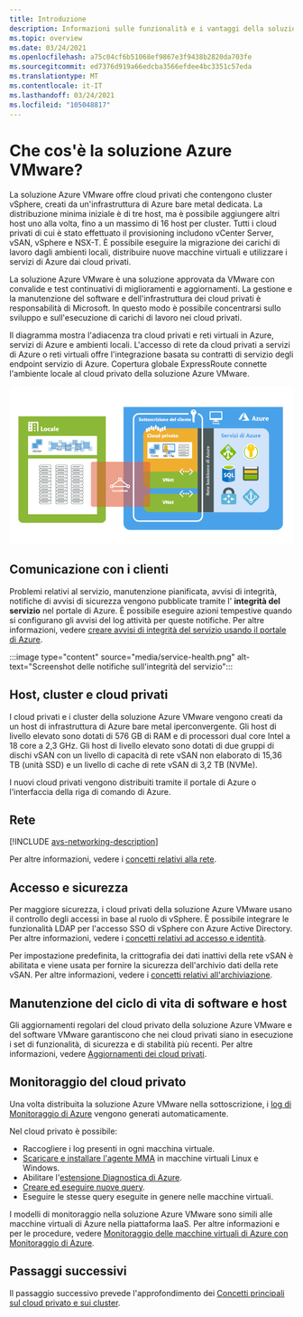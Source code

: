 ```yaml
---
title: Introduzione
description: Informazioni sulle funzionalità e i vantaggi della soluzione Azure VMware per distribuire e gestire i carichi di lavoro basati su VMware in Azure.
ms.topic: overview
ms.date: 03/24/2021
ms.openlocfilehash: a75c04cf6b51068ef9867e3f9438b2820da703fe
ms.sourcegitcommit: ed7376d919a66edcba3566efdee4bc3351c57eda
ms.translationtype: MT
ms.contentlocale: it-IT
ms.lasthandoff: 03/24/2021
ms.locfileid: "105048817"
---
```

# <a name="what-is-azure-vmware-solution"></a>Che cos'è la soluzione Azure VMware?

La soluzione Azure VMware offre cloud privati che contengono cluster vSphere, creati da un'infrastruttura di Azure bare metal dedicata. La distribuzione minima iniziale è di tre host, ma è possibile aggiungere altri host uno alla volta, fino a un massimo di 16 host per cluster.  Tutti i cloud privati di cui è stato effettuato il provisioning includono vCenter Server, vSAN, vSphere e NSX-T. È possibile eseguire la migrazione dei carichi di lavoro dagli ambienti locali, distribuire nuove macchine virtuali e utilizzare i servizi di Azure dai cloud privati.

La soluzione Azure VMware è una soluzione approvata da VMware con convalide e test continuativi di miglioramenti e aggiornamenti. La gestione e la manutenzione del software e dell'infrastruttura dei cloud privati è responsabilità di Microsoft. In questo modo è possibile concentrarsi sullo sviluppo e sull'esecuzione di carichi di lavoro nei cloud privati. 

Il diagramma mostra l'adiacenza tra cloud privati e reti virtuali in Azure, servizi di Azure e ambienti locali. L'accesso di rete da cloud privati a servizi di Azure o reti virtuali offre l'integrazione basata su contratti di servizio degli endpoint servizio di Azure. Copertura globale ExpressRoute connette l'ambiente locale al cloud privato della soluzione Azure VMware. 

![Immagine dell'adiacenza del cloud privato della soluzione Azure VMware ad Azure e all'ambiente locale](./media/adjacency-overview-drawing-final.png)

## <a name="customer-communication"></a>Comunicazione con i clienti
Problemi relativi al servizio, manutenzione pianificata, avvisi di integrità, notifiche di avvisi di sicurezza vengono pubblicate tramite l' **integrità del servizio** nel portale di Azure. È possibile eseguire azioni tempestive quando si configurano gli avvisi del log attività per queste notifiche. Per altre informazioni, vedere [creare avvisi di integrità del servizio usando il portale di Azure](../service-health/alerts-activity-log-service-notifications-portal.md#create-service-health-alert-using-azure-portal).

:::image type="content" source="media/service-health.png" alt-text="Screenshot delle notifiche sull'integrità del servizio":::

## <a name="hosts-clusters-and-private-clouds"></a>Host, cluster e cloud privati

I cloud privati e i cluster della soluzione Azure VMware vengono creati da un host di infrastruttura di Azure bare metal iperconvergente. Gli host di livello elevato sono dotati di 576 GB di RAM e di processori dual core Intel a 18 core a 2,3 GHz. Gli host di livello elevato sono dotati di due gruppi di dischi vSAN con un livello di capacità di rete vSAN non elaborato di 15,36 TB (unità SSD) e un livello di cache di rete vSAN di 3,2 TB (NVMe).

I nuovi cloud privati vengono distribuiti tramite il portale di Azure o l'interfaccia della riga di comando di Azure.

## <a name="networking"></a>Rete

[!INCLUDE [avs-networking-description](includes/azure-vmware-solution-networking-description.md)]

Per altre informazioni, vedere i [concetti relativi alla rete](concepts-networking.md).

## <a name="access-and-security"></a>Accesso e sicurezza

Per maggiore sicurezza, i cloud privati della soluzione Azure VMware usano il controllo degli accessi in base al ruolo di vSphere. È possibile integrare le funzionalità LDAP per l'accesso SSO di vSphere con Azure Active Directory. Per altre informazioni, vedere i [concetti relativi ad accesso e identità](concepts-identity.md).  

Per impostazione predefinita, la crittografia dei dati inattivi della rete vSAN è abilitata e viene usata per fornire la sicurezza dell'archivio dati della rete vSAN. Per altre informazioni, vedere i [concetti relativi all'archiviazione](concepts-storage.md).

## <a name="host-and-software-lifecycle-maintenance"></a>Manutenzione del ciclo di vita di software e host

Gli aggiornamenti regolari del cloud privato della soluzione Azure VMware e del software VMware garantiscono che nei cloud privati siano in esecuzione i set di funzionalità, di sicurezza e di stabilità più recenti. Per altre informazioni, vedere [Aggiornamenti dei cloud privati](concepts-upgrades.md).

## <a name="monitoring-your-private-cloud"></a>Monitoraggio del cloud privato

Una volta distribuita la soluzione Azure VMware nella sottoscrizione, i [log di Monitoraggio di Azure](../azure-monitor/overview.md) vengono generati automaticamente. 

Nel cloud privato è possibile:
- Raccogliere i log presenti in ogni macchina virtuale.
- [Scaricare e installare l'agente MMA](../azure-monitor/agents/log-analytics-agent.md#installation-options) in macchine virtuali Linux e Windows.
- Abilitare l'[estensione Diagnostica di Azure](../azure-monitor/agents/diagnostics-extension-overview.md).
- [Creare ed eseguire nuove query](../azure-monitor/logs/data-platform-logs.md#log-queries).
- Eseguire le stesse query eseguite in genere nelle macchine virtuali.

I modelli di monitoraggio nella soluzione Azure VMware sono simili alle macchine virtuali di Azure nella piattaforma IaaS. Per altre informazioni e per le procedure, vedere [Monitoraggio delle macchine virtuali di Azure con Monitoraggio di Azure](../azure-monitor/vm/monitor-vm-azure.md).

## <a name="next-steps"></a>Passaggi successivi

Il passaggio successivo prevede l'approfondimento dei [Concetti principali sul cloud privato e sui cluster](concepts-private-clouds-clusters.md).

<!-- LINKS - external -->

<!-- LINKS - internal -->
[concepts-private-clouds-clusters]: ./concepts-private-clouds-clusters.md
